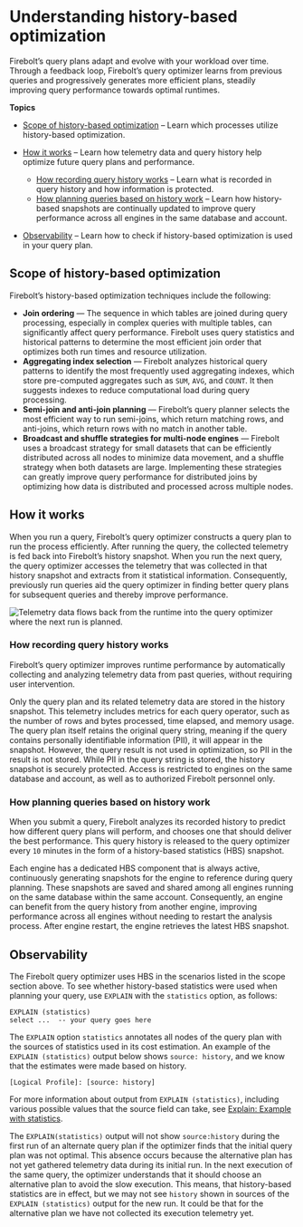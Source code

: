 # [](#understanding-history-based-optimization)Understanding history-based optimization

Firebolt’s query plans adapt and evolve with your workload over time. Through a feedback loop, Firebolt’s query optimizer learns from previous queries and progressively generates more efficient plans, steadily improving query performance towards optimal runtimes.

**Topics**

- [Scope of history-based optimization](#scope-of-history-based-optimization) – Learn which processes utilize history-based optimization.
- [How it works](#how-it-works) – Learn how telemetry data and query history help optimize future query plans and performance.
  
  - [How recording query history works](#how-recording-query-history-works) – Learn what is recorded in query history and how information is protected.
  - [How planning queries based on history work](#how-planning-queries-based-on-history-work) – Learn how history-based snapshots are continually updated to improve query performance across all engines in the same database and account.
- [Observability](#observability) – Learn how to check if history-based optimization is used in your query plan.

## [](#scope-of-history-based-optimization)Scope of history-based optimization

Firebolt’s history-based optimization techniques include the following:

- **Join ordering** — The sequence in which tables are joined during query processing, especially in complex queries with multiple tables, can significantly affect query performance. Firebolt uses query statistics and historical patterns to determine the most efficient join order that optimizes both run times and resource utilization.
- **Aggregating index selection** — Firebolt analyzes historical query patterns to identify the most frequently used aggregating indexes, which store pre-computed aggregates such as `SUM`, `AVG`, and `COUNT`. It then suggests indexes to reduce computational load during query processing.
- **Semi-join and anti-join planning** — Firebolt’s query planner selects the most efficient way to run semi-joins, which return matching rows, and anti-joins, which return rows with no match in another table.
- **Broadcast and shuffle strategies for multi-node engines** — Firebolt uses a broadcast strategy for small datasets that can be efficiently distributed across all nodes to minimize data movement, and a shuffle strategy when both datasets are large. Implementing these strategies can greatly improve query performance for distributed joins by optimizing how data is distributed and processed across multiple nodes.

## [](#how-it-works)How it works

When you run a query, Firebolt’s query optimizer constructs a query plan to run the process efficiently. After running the query, the collected telemetry is fed back into Firebolt’s history snapshot. When you run the next query, the query optimizer accesses the telemetry that was collected in that history snapshot and extracts from it statistical information. Consequently, previously run queries aid the query optimizer in finding better query plans for subsequent queries and thereby improve performance.

![Telemetry data flows back from the runtime into the query optimizer where the next run is planned.](../../assets/images/history-based-optimization.png)

### [](#how-recording-query-history-works)How recording query history works

Firebolt’s query optimizer improves runtime performance by automatically collecting and analyzing telemetry data from past queries, without requiring user intervention.

Only the query plan and its related telemetry data are stored in the history snapshot. This telemetry includes metrics for each query operator, such as the number of rows and bytes processed, time elapsed, and memory usage. The query plan itself retains the original query string, meaning if the query contains personally identifiable information (PII), it will appear in the snapshot. However, the query result is not used in optimization, so PII in the result is not stored. While PII in the query string is stored, the history snapshot is securely protected. Access is restricted to engines on the same database and account, as well as to authorized Firebolt personnel only.

### [](#how-planning-queries-based-on-history-work)How planning queries based on history work

When you submit a query, Firebolt analyzes its recorded history to predict how different query plans will perform, and chooses one that should deliver the best performance. This query history is released to the query optimizer every `10` minutes in the form of a history-based statistics (HBS) snapshot.

Each engine has a dedicated HBS component that is always active, continuously generating snapshots for the engine to reference during query planning. These snapshots are saved and shared among all engines running on the same database within the same account. Consequently, an engine can benefit from the query history from another engine, improving performance across all engines without needing to restart the analysis process. After engine restart, the engine retrieves the latest HBS snapshot.

## [](#observability)Observability

The Firebolt query optimizer uses HBS in the scenarios listed in the scope section above. To see whether history-based statistics were used when planning your query, use `EXPLAIN` with the `statistics` option, as follows:

```
EXPLAIN (statistics)
select ...  -- your query goes here
```

The `EXPLAIN` option `statistics` annotates all nodes of the query plan with the sources of statistics used in its cost estimation. An example of the `EXPLAIN (statistics)` output below shows `source: history`, and we know that the estimates were made based on history.

```plain
[Logical Profile]: [source: history]
```

For more information about output from `EXPLAIN (statistics)`, including various possible values that the source field can take, see [Explain: Example with statistics](../../sql_reference/commands/queries/explain.html#example-with-statistics).

The `EXPLAIN(statistics)` output will not show `source:history` during the first run of an alternate query plan if the optimizer finds that the initial query plan was not optimal. This absence occurs because the alternative plan has not yet gathered telemetry data during its initial run. In the next execution of the same query, the optimizer understands that it should choose an alternative plan to avoid the slow execution. This means, that history-based statistics are in effect, but we may not see `history` shown in sources of the `EXPLAIN (statistics)` output for the new run. It could be that for the alternative plan we have not collected its execution telemetry yet.
